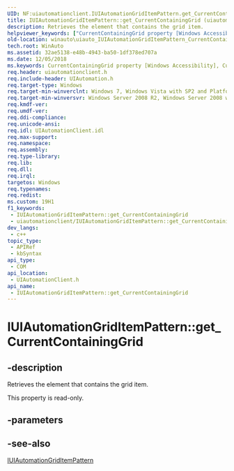 ```yaml
---
UID: NF:uiautomationclient.IUIAutomationGridItemPattern.get_CurrentContainingGrid
title: IUIAutomationGridItemPattern::get_CurrentContainingGrid (uiautomationclient.h)
description: Retrieves the element that contains the grid item.
helpviewer_keywords: ["CurrentContainingGrid property [Windows Accessibility]","CurrentContainingGrid property [Windows Accessibility]","IUIAutomationGridItemPattern interface","IUIAutomationGridItemPattern interface [Windows Accessibility]","CurrentContainingGrid property","IUIAutomationGridItemPattern.CurrentContainingGrid","IUIAutomationGridItemPattern.get_CurrentContainingGrid","IUIAutomationGridItemPattern::CurrentContainingGrid","IUIAutomationGridItemPattern::get_CurrentContainingGrid","get_CurrentContainingGrid","uiauto.uiauto_IUIAutomationGridItemPattern_CurrentContainingGrid","uiauto_IUIAutomationGridItemPattern_CurrentContainingGrid","uiautomationclient/IUIAutomationGridItemPattern::CurrentContainingGrid","uiautomationclient/IUIAutomationGridItemPattern::get_CurrentContainingGrid","winauto.uiauto_IUIAutomationGridItemPattern_CurrentContainingGrid"]
old-location: winauto\uiauto_IUIAutomationGridItemPattern_CurrentContainingGrid.htm
tech.root: WinAuto
ms.assetid: 32ae5138-e48b-4943-ba50-1df378ed707a
ms.date: 12/05/2018
ms.keywords: CurrentContainingGrid property [Windows Accessibility], CurrentContainingGrid property [Windows Accessibility],IUIAutomationGridItemPattern interface, IUIAutomationGridItemPattern interface [Windows Accessibility],CurrentContainingGrid property, IUIAutomationGridItemPattern.CurrentContainingGrid, IUIAutomationGridItemPattern.get_CurrentContainingGrid, IUIAutomationGridItemPattern::CurrentContainingGrid, IUIAutomationGridItemPattern::get_CurrentContainingGrid, get_CurrentContainingGrid, uiauto.uiauto_IUIAutomationGridItemPattern_CurrentContainingGrid, uiauto_IUIAutomationGridItemPattern_CurrentContainingGrid, uiautomationclient/IUIAutomationGridItemPattern::CurrentContainingGrid, uiautomationclient/IUIAutomationGridItemPattern::get_CurrentContainingGrid, winauto.uiauto_IUIAutomationGridItemPattern_CurrentContainingGrid
req.header: uiautomationclient.h
req.include-header: UIAutomation.h
req.target-type: Windows
req.target-min-winverclnt: Windows 7, Windows Vista with SP2 and Platform Update for Windows Vista, Windows XP with SP3 and Platform Update for Windows Vista [desktop apps only]
req.target-min-winversvr: Windows Server 2008 R2, Windows Server 2008 with SP2 and Platform Update for Windows Server 2008, Windows Server 2003 with SP2 and Platform Update for Windows Server 2008 [desktop apps only]
req.kmdf-ver: 
req.umdf-ver: 
req.ddi-compliance: 
req.unicode-ansi: 
req.idl: UIAutomationClient.idl
req.max-support: 
req.namespace: 
req.assembly: 
req.type-library: 
req.lib: 
req.dll: 
req.irql: 
targetos: Windows
req.typenames: 
req.redist: 
ms.custom: 19H1
f1_keywords:
 - IUIAutomationGridItemPattern::get_CurrentContainingGrid
 - uiautomationclient/IUIAutomationGridItemPattern::get_CurrentContainingGrid
dev_langs:
 - c++
topic_type:
 - APIRef
 - kbSyntax
api_type:
 - COM
api_location:
 - UIAutomationClient.h
api_name:
 - IUIAutomationGridItemPattern::get_CurrentContainingGrid
---
```


# IUIAutomationGridItemPattern::get_CurrentContainingGrid


## -description

Retrieves the element that contains the grid item. 

This property is read-only.

## -parameters

## -see-also

<a href="/windows/desktop/api/uiautomationclient/nn-uiautomationclient-iuiautomationgriditempattern">IUIAutomationGridItemPattern</a>

